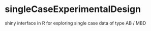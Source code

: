 # singleCaseExperimentalDesign
shiny interface in R for exploring single case data of type AB / MBD
